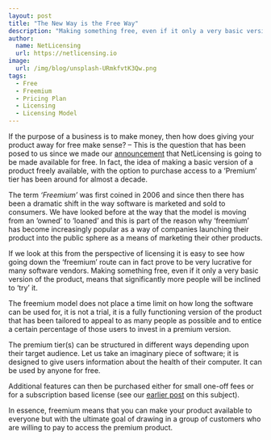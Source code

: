 ```yaml
---
layout: post
title: "The New Way is the Free Way"
description: "Making something free, even if it only a very basic version of the product, means that significantly more people will be inclined to ‘try’ it"
author:
  name: NetLicensing
  url: https://netlicensing.io
image:
  url: /img/blog/unsplash-URmkfvtK3Qw.png
tags:
  - Free
  - Freemium
  - Pricing Plan
  - Licensing
  - Licensing Model
---
```


If the purpose of a business is to make money, then how does giving your product away for free make sense? &#8211; This is the question that has been posed to us since we made our [announcement](/blog/2015/09/01/netlicensing-is-going-free/ "Labs64 NetLicensing is going FREE!") that NetLicensing is going to be made available for free. In fact, the idea of making a basic version of a product freely available, with the option to purchase access to a &#8216;Premium&#8217; tier has been around for almost a decade.

The term *&#8216;Freemium&#8217;* was first coined in 2006 and since then there has been a dramatic shift in the way software is marketed and sold to consumers. We have looked before at the way that the model is moving from an &#8216;owned&#8217; to &#8216;loaned&#8217; and this is part of the reason why &#8216;freemium&#8217; has become increasingly popular as a way of companies launching their product into the public sphere as a means of marketing their other products.

If we look at this from the perspective of licensing it is easy to see how going down the &#8216;freemium&#8217; route can in fact prove to be very lucrative for many software vendors. Making something free, even if it only a very basic version of the product, means that significantly more people will be inclined to &#8216;try&#8217; it.

The freemium model does not place a time limit on how long the software can be used for, it is not a trial, it is a fully functioning version of the product that has been tailored to appeal to as many people as possible and to entice a certain percentage of those users to invest in a premium version.

The premium tier(s) can be structured in different ways depending upon their target audience. Let us take an imaginary piece of software; it is designed to give users information about the health of their computer. It can be used by anyone for free.

Additional features can then be purchased either for small one-off fees or for a subscription based license (see our [earlier post](/blog/2016/02/08/understanding-freemium/ "Understanding Freemium") on this subject).

In essence, freemium means that you can make your product available to everyone but with the ultimate goal of drawing in a group of customers who are willing to pay to access the premium product.
